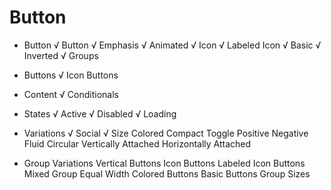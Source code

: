 # Button
* Button
  √ Button
  √ Emphasis
  √ Animated
  √ Icon
  √ Labeled Icon
  √ Basic
  √ Inverted
  √ Groups

* Buttons
  √ Icon Buttons

* Content
  √ Conditionals

* States
  √ Active
  √ Disabled
  √ Loading

* Variations
  √ Social
  √ Size
  Colored
  Compact
  Toggle
  Positive
  Negative
  Fluid
  Circular
  Vertically Attached
  Horizontally Attached

* Group Variations
  Vertical Buttons
  Icon Buttons
  Labeled Icon Buttons
  Mixed Group
  Equal Width
  Colored Buttons
  Basic Buttons
  Group Sizes